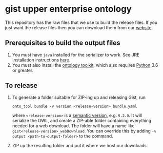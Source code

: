 
# gist upper enterprise ontology

This repository has the raw files that we use to build the release files. If you just want the release files then you can download them from our [website](https://www.semanticarts.com/gist).

## Prerequisites to build the output files

1. You must have `java` installed for the serializer to work.  See JRE Installation instructions [here](https://jdk.java.net/).
1. You must also install the [ontology toolkit](https://github.com/semanticarts/ontology-toolkit), which also requires [Python](https://www.python.org/downloads/) 3.6 or greater.

## To release

1. To generate a folder suitable for ZIP-ing up and releasing Gist, run 

    `onto_tool bundle -v version <release-version> bundle.yaml`

   where `<release-version>` is a [semantic version](https://semver.org/), e.g. `9.2.0`.  It will
serialize the OWL, and create a ZIP-able folder containing everything needed for a web 
download.  The folder will have a name like `gist<release-version>_webDownload`. You can override
this by adding `-v output <path-to-output-folder>` to the command.

1. ZIP up the resulting folder and put it where we host our downloads. 
